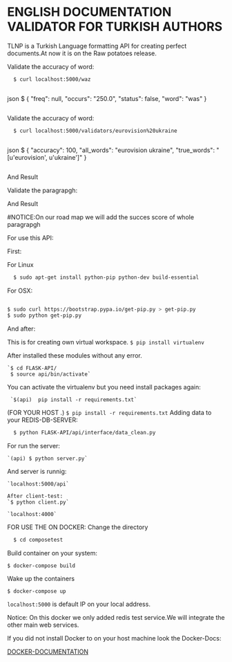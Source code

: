 # ENGLISH DOCUMENTATION VALIDATOR FOR TURKISH AUTHORS
TLNP is a Turkish Language formatting API for creating perfect documents.At now it is on the
Raw potatoes release.

Validate the accuracy of word:
```sh
  $ curl localhost:5000/waz
```

```sh
```
json
  $ {
    "freq": null,
    "occurs": "250.0",
    "status": false,
    "word": "was"
}
```
```
Validate the accuracy of word:
```sh
  $ curl localhost:5000/validators/eurovision%20ukraine
```

```sh
```
json
  $ {
    "accuracy": 100,
    "all_words": "eurovision ukraine",
    "true_words": "[u'eurovision', u'ukraine']"
    }
```
```

And Result

Validate the paragrapgh:

And Result

#NOTICE:On our road map we will add the succes score of whole paragrapgh

For use this API:

First:

For Linux
```sh
  $ sudo apt-get install python-pip python-dev build-essential
```
For OSX:

```sh

$ sudo curl https://bootstrap.pypa.io/get-pip.py > get-pip.py
$ sudo python get-pip.py

```



And after:

  This is for creating own virtual workspace.
    `$ pip install virtualenv`


After installed these modules without any error.

    `$ cd FLASK-API/
     $ source api/bin/activate`

You can activate the virtualenv but you need install packages again:

     `$(api)  pip install -r requirements.txt`


(FOR YOUR HOST .)
     `$ pip install -r requirements.txt`
Adding data to your REDIS-DB-SERVER:

```sh
  $ python FLASK-API/api/interface/data_clean.py

```



For run the server:

    `(api) $ python server.py`


And server is runnig:

    `localhost:5000/api`

    After client-test:
    `$ python client.py`

    `localhost:4000`


FOR USE THE ON DOCKER:
Change the directory

  ```sh
    $ cd composetest
  ```
Build container on your system:

  `$ docker-compose build`

Wake up the containers

  `$ docker-compose up`


  `localhost:5000` is default IP on your local address.

Notice:  On this docker we only added redis test service.We will integrate the other main web services.

If you did not install Docker to on your host machine look the Docker-Docs:

  [DOCKER-DOCUMENTATION](https://docs.docker.com/)
